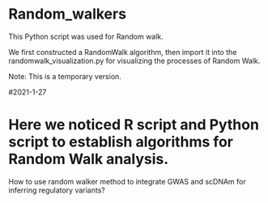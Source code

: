 # Random_walkers

This Python script was used for Random walk. 

We first constructed a RandomWalk algorithm, then import it into the randomwalk_visualization.py for visualizing the processes of Random Walk.

Note: This is a temporary version.


#2021-1-27
# Here we noticed R script and Python script to establish algorithms for Random Walk analysis.


How to use random walker method to integrate GWAS and scDNAm for inferring regulatory variants?
